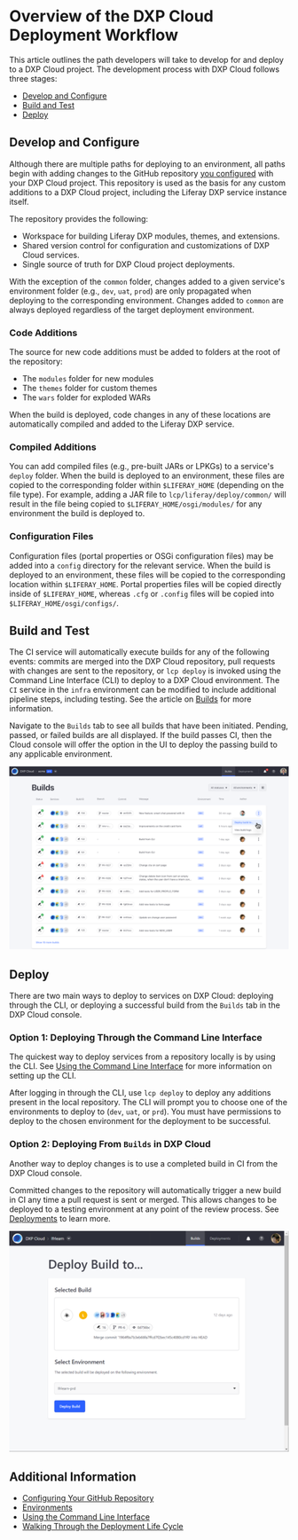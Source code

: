 # Overview of the DXP Cloud Deployment Workflow

This article outlines the path developers will take to develop for and deploy to a DXP Cloud project. The development process with DXP Cloud follows three stages:

* [Develop and Configure](#develop-and-configure)
* [Build and Test](#build-and-test)
* [Deploy](#deploy)

## Develop and Configure

Although there are multiple paths for deploying to an environment, all paths 
begin with adding changes to the GitHub repository 
[you configured](/docs/-/knowledge_base/dxp-cloud/configuring-your-github-repository) 
with your DXP Cloud project. This repository is used as the basis for any custom 
additions to a DXP Cloud project, including the Liferay DXP service instance 
itself. 

The repository provides the following:

* Workspace for building Liferay DXP modules, themes, and extensions. 
* Shared version control for configuration and customizations of DXP Cloud 
    services. 
* Single source of truth for DXP Cloud project deployments. 

With the exception of the `common` folder, changes added to a given service's 
environment folder (e.g., `dev`, `uat`, `prod`) are only propagated when 
deploying to the corresponding environment. Changes added to `common` are always 
deployed regardless of the target deployment environment. 

### Code Additions

The source for new code additions must be added to folders at the root of the
repository: 

* The `modules` folder for new modules
* The `themes` folder for custom themes
* The `wars` folder for exploded WARs 

When the build is deployed, code changes in any of these locations are 
automatically compiled and added to the Liferay DXP service. 

### Compiled Additions

You can add compiled files (e.g., pre-built JARs or LPKGs) to a service's 
`deploy` folder. When the build is deployed to an environment, these files are 
copied to the corresponding folder within `$LIFERAY_HOME` (depending on the file 
type). For example, adding a JAR file
to `lcp/liferay/deploy/common/` will result in the file being copied to
`$LIFERAY_HOME/osgi/modules/` for any environment the build is deployed to. 

### Configuration Files

Configuration files (portal properties or OSGi configuration files) may be added into a `config` directory for the relevant service. When the build is deployed to an environment, these files will be copied to the corresponding location within `$LIFERAY_HOME`. Portal properties files will be copied directly inside of `$LIFERAY_HOME`, whereas `.cfg` or `.config` files will be copied into `$LIFERAY_HOME/osgi/configs/`.

## Build and Test

The CI service will automatically execute builds for any of the following events: commits are merged into the DXP Cloud repository, pull requests with changes are sent to the repository, or `lcp deploy` is invoked using the Command Line Interface (CLI) to deploy to a DXP Cloud environment. The `CI` service in the `infra` environment can be modified to include additional pipeline steps, including testing. See the article on [Builds]() for more information.

Navigate to the `Builds` tab to see all builds that have been initiated. Pending, passed, or failed builds are all displayed. If the build passes CI, then the Cloud console will offer the option in the UI to deploy the passing build to any applicable environment.

![Reviewing Builds](./overview-of-the-dxp-cloud-development-workflow/02.png)

## Deploy

There are two main ways to deploy to services on DXP Cloud: deploying through the CLI, or deploying a successful build from the `Builds` tab in the DXP Cloud console.

### Option 1: Deploying Through the Command Line Interface

The quickest way to deploy services from a repository locally is by using the CLI. See [Using the Command Line Interface](../10-reference/03-command-line-tool.markdown) for more information on setting up the CLI.

After logging in through the CLI, use `lcp deploy` to deploy any additions present in the local repository. The CLI will prompt you to choose one of the environments to deploy to (`dev`, `uat`, or `prd`). You must have permissions to deploy to the chosen environment for the deployment to be successful.

### Option 2: Deploying From `Builds` in DXP Cloud

Another way to deploy changes is to use a completed build in CI from the DXP Cloud console.

Committed changes to the repository will automatically trigger a new build in CI any time a pull request is sent or merged. This allows changes to be deployed to a testing environment at any point of the review process. See [Deployments]() to learn more.

![Deploying to Prod](./overview-of-the-dxp-cloud-development-workflow/01.png)

## Additional Information

* [Configuring Your GitHub Repository]()
* [Environments](../05-build-and-deploy/02-environments.md)
* [Using the Command Line Interface](../10-reference/03-command-line-tool.markdown)
* [Walking Through the Deployment Life Cycle](./06-walking-through-the-deployment-life-cycle.md)

